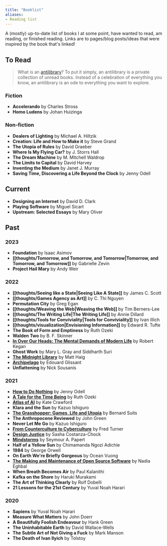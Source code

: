 ```yaml
---
title: "Booklist"
aliases:
- Reading list
---
```


A (mostly) up-to-date list of books I at some point, have wanted to read, am reading, or finished reading. Links are to pages/blog posts/ideas that were inspired by the book that's linked!

## To Read
> What is an [antilibrary](https://nesslabs.com/antilibrary)? To put it simply, an antilibrary is a private collection of unread books. Instead of a celebration of everything you know, an antilibrary is an ode to everything you want to explore.

### Fiction
* **Accelerando** by Charles Stross
* **Homo Ludens** by Johan Huizinga

### Non-fiction
* **Dealers of Lighting** by Michael A. Hiltzik
* **Creation: Life and How to Make it** by Steve Grand
* **The Utopia of Rules** by David Graeber
* **Where Is My Flying Car?** by J. Storrs Hall
* **The Dream Machine** by M. Mitchell Waldrop
* **The Limits to Capital** by David Harvey
* **Inventing the Medium** by Janet J. Murray
* **Saving Time, Discovering a Life Beyond the Clock** by Jenny Odell

## Current
* **Designing an Internet** by David D. Clark
* **Playing Software** by Miguel Sicart
* **Upstream: Selected Essays** by Mary Oliver

## Past
### 2023
* **Foundation** by Isaac Asimov
* **[[thoughts/Tomorrow, and Tomorrow, and Tomorrow|Tomorrow, and Tomorrow, and Tomorrow]]** by Gabrielle Zevin
* **Project Hail Mary** by Andy Weir

### 2022
* **[[thoughts/Seeing like a State|Seeing Like A State]]** by James C. Scott
* **[[thoughts/Games Agency as Art]]** by C. Thi Nguyen
* **Permutation City** by Greg Egan
* **[[thoughts/Weaving the Web|Weaving the Web]]** by Tim Berners-Lee
* **[[thoughts/The Writing Life|The Writing Life]]** by Annie Dillard
* **[[thoughts/Tools for Conviviality|Tools for Conviviality]]** by Ivan Illich
* **[[thoughts/visualization|Envisioning Information]]** by Edward R. Tufte
* **The Book of Form and Emptiness** by Ruth Ozeki
* **Walden Two** by B. F. Skinner
* **[In Over Our Heads: The Mental Demands of Modern Life](thoughts/In%20Over%20Our%20Heads.md)** by Robert Kegan
* **Ghost Work** by Mary L. Gray and Siddharth Suri
* [**The Midnight Library**](thoughts/The%20Midnight%20Library.md) by Matt Haig
* [**Archipelago**](thoughts/Archipelago.md) by Édouard Glissant
* **Unflattening** by Nick Sousanis

### 2021
* [**How to Do Nothing**](thoughts/How%20to%20do%20Nothing.md) by Jenny Odell
* [**A Tale for the Time Being**](thoughts/A%20Tale%20for%20the%20Time%20Being.md) by Ruth Ozeki
* [**Atlas of AI**](thoughts/Atlas%20of%20AI.md) by Kate Crawford
* **Klara and the Sun** by Kazuo Ishiguro
* [**The Grasshopper: Games, Life and Utopia**](thoughts/The%20Grasshopper,%20Games,%20Life%20and%20Utopia.md) by Bernard Suits
* **The Anthropocene Reviewed** by John Green
* **Never Let Me Go** by Kazuo Ishiguro
* [**From Counterculture to Cyberculture**](thoughts/From%20Counterculture%20to%20Cyberculture.md) by Fred Turner
* [**Design Justice**](thoughts/Design%20Justice.md) by Sasha Costanza-Chock
* [**Mindstorms**](thoughts/Mindstorms.md) by Seymour A. Papert
* **Half of a Yellow Sun** by Chimamanda Ngozi Adichie
* **1984** by George Orwell
* **On Earth We're Briefly Gorgeous** by Ocean Vuong
* [**The Making and Maintenance of Open Source Software**](thoughts/Making%20and%20Maintenance%20of%20OSS.md) by Nadia Eghbal
* **When Breath Becomes Air** by Paul Kalanithi
* **Kafka on the Shore** by Haruki Murakami
* **The Art of Thinking Clearly** by Rolf Dobelli
* **21 Lessons for the 21st Century** by Yuval Noah Harari

### 2020
* **Sapiens** by Yuval Noah Harari
* **Measure What Matters** by John Doerr
* **A Beautifully Foolish Endeavour** by Hank Green
* **The Uninhabitable Earth** by David Wallace-Wells
* **The Subtle Art of Not Giving a Fuck** by Mark Manson
* **The Death of Ivan Ilyich** by Tolstoy
